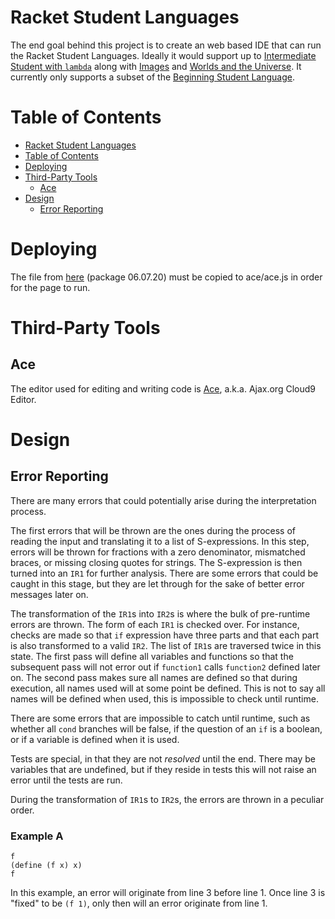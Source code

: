 # Racket Student Languages
The end goal behind this project is to create an web based IDE that can run the Racket Student Languages.
Ideally it would support up to [Intermediate Student with `lambda`](https://docs.racket-lang.org/htdp-langs/intermediate-lam.html) along with [Images](https://docs.racket-lang.org/teachpack/2htdpimage.html) and [Worlds and the Universe](https://docs.racket-lang.org/teachpack/2htdpuniverse.html).
It currently only supports a subset of the [Beginning Student Language](https://docs.racket-lang.org/htdp-langs/beginner.html).

# Table of Contents
* [Racket Student Languages](#racket-student-languages)
* [Table of Contents](#table-of-contents)
* [Deploying](#deploying)
* [Third-Party Tools](#third-party-tools)
  * [Ace](#ace)
* [Design](#design)
  * [Error Reporting](#error-reporting)

# Deploying
The file from [here](https://github.com/ajaxorg/ace-builds/blob/master/src-min-noconflict/ace.js) (package 06.07.20) must be copied to ace/ace.js in order for the page to run.

# Third-Party Tools
## Ace
The editor used for editing and writing code is [Ace](https://github.com/ajaxorg/ace), a.k.a. Ajax.org Cloud9 Editor.

# Design
## Error Reporting
There are many errors that could potentially arise during the interpretation process.

The first errors that will be thrown are the ones during the process of reading the input and translating it to a list of S-expressions.
In this step, errors will be thrown for fractions with a zero denominator, mismatched braces, or missing closing quotes for strings.
The S-expression is then turned into an `IR1` for further analysis.
There are some errors that could be caught in this stage, but they are let through for the sake of better error messages later on.

The transformation of the `IR1`s into `IR2`s is where the bulk of pre-runtime errors are thrown.
The form of each `IR1` is checked over.
For instance, checks are made so that `if` expression have three parts and that each part is also transformed to a valid `IR2`.
The list of `IR1`s are traversed twice in this state.
The first pass will define all variables and functions so that the subsequent pass will not error out if `function1` calls `function2` defined later on.
The second pass makes sure all names are defined so that during execution, all names used will at some point be defined.
This is not to say all names will be defined when used, this is impossible to check until runtime.

There are some errors that are impossible to catch until runtime, such as whether all `cond` branches will be false, if the question of an `if` is a boolean, or if a variable is defined when it is used.

Tests are special, in that they are not _resolved_ until the end.
There may be variables that are undefined, but if they reside in tests this will not raise an error until the tests are run.

During the transformation of `IR1`s to `IR2`s, the errors are thrown in a peculiar order.

### Example A
```Beginning Student Language
f
(define (f x) x)
f
```
In this example, an error will originate from line 3 before line 1. Once line 3 is "fixed" to be `(f 1)`, only then will an error originate from line 1.
